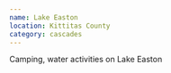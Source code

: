 ```yaml
---
name: Lake Easton
location: Kittitas County
category: cascades
---
```


Camping, water activities on Lake Easton
